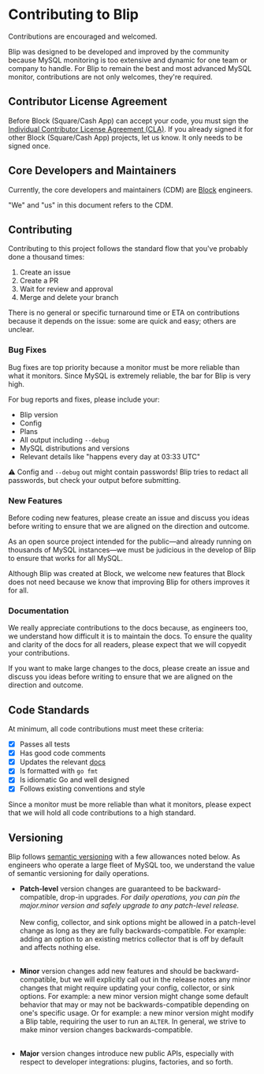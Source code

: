 # Contributing to Blip

Contributions are encouraged and welcomed.

Blip was designed to be developed and improved by the community because MySQL monitoring is too extensive and dynamic for one team or company to handle.
For Blip to remain the best and most advanced MySQL monitor, contributions are not only welcomes, they're required.

## Contributor License Agreement

Before Block (Square/Cash App) can accept your code, you must sign the [Individual Contributor License Agreement (CLA)](https://docs.google.com/forms/d/e/1FAIpQLSeRVQ35-gq2vdSxD1kdh7CJwRdjmUA0EZ9gRXaWYoUeKPZEQQ/viewform?formkey=dDViT2xzUHAwRkI3X3k5Z0lQM091OGc6MQ&ndplr=1).
If you already signed it for other Block (Square/Cash App) projects, let us know.
It only needs to be signed once.

## Core Developers and Maintainers

Currently, the core developers and maintainers (CDM) are [Block](https://block.xyz) engineers.

"We" and "us" in this document refers to the CDM.

## Contributing

Contributing to this project follows the standard flow that you've probably done a thousand times:

1. Create an issue
2. Create a PR
3. Wait for review and approval
4. Merge and delete your branch

There is no general or specific turnaround time or ETA on contributions because it depends on the issue: some are quick and easy; others are unclear.

### Bug Fixes

Bug fixes are top priority because a monitor must be more reliable than what it monitors.
Since MySQL is extremely reliable, the bar for Blip is very high.

For bug reports and fixes, please include your:

* Blip version
* Config
* Plans
* All output including `--debug`
* MySQL distributions and versions
* Relevant details like "happens every day at 03:33 UTC"

:warning: Config and `--debug` out might contain passwords! Blip tries to redact all passwords, but check your output before submitting.

### New Features

Before coding new features, please create an issue and discuss you ideas before writing to ensure that we are aligned on the direction and outcome.

As an open source project intended for the public&mdash;and already running on thousands of MySQL instances&mdash;we must be judicious in the develop of Blip to ensure that works for all MySQL.

Although Blip was created at Block, we welcome new features that Block does not need because we know that improving Blip for others improves it for all.

### Documentation

We really appreciate contributions to the docs because, as engineers too, we understand how difficult it is to maintain the docs.
To ensure the quality and clarity of the docs for all readers, please expect that we will copyedit your contributions.

If you want to make large changes to the docs, please create an issue and discuss you ideas before writing to ensure that we are aligned on the direction and outcome.

## Code Standards

At minimum, all code contributions must meet these criteria:

- [x] Passes all tests
- [x] Has good code comments
- [x] Updates the relevant [docs](https://cashapp.github.io/blip/)
- [x] Is formatted with `go fmt`
- [x] Is idiomatic Go and well designed
- [x] Follows existing conventions and style

Since a monitor must be more reliable than what it monitors, please expect that we will hold all code contributions to a high standard.

## Versioning

Blip follows [semantic versioning](https://semver.org/) with a few allowances noted below.
As engineers who operate a large fleet of MySQL too, we understand the value of semantic versioning for daily operations.

* **Patch-level** version changes are guaranteed to be backward-compatible, drop-in upgrades.
_For daily operations, you can pin the major.minor version and safely upgrade to any patch-level release._
<br><br>New config, collector, and sink options might be allowed in a patch-level change as long as they are fully backwards-compatible.
For example: adding an option to an existing metrics collector that is off by default and affects nothing else.
<br><br>

* **Minor** version changes add new features and should be backward-compatible, but we will explicitly call out in the release notes any minor changes that might require updating your config, collector, or sink options.
For example: a new minor version might change some default behavior that may or may not be backwards-compatible depending on one's specific usage.
Or for example: a new minor version might modify a Blip table, requiring the user to run an `ALTER`.
In general, we strive to make minor version changes backwards-compatible.
<br><br>

* **Major** version changes introduce new public APIs, especially with respect to developer integrations: plugins, factories, and so forth.
